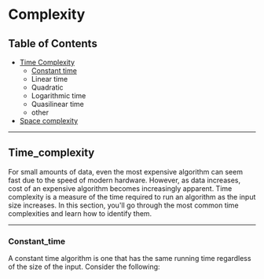 # Complexity
## Table of Contents
* [Time Complexity](#Time&nbspcomplexity)
    * [Constant time](#Constant_time)
    * Linear time
    * Quadratic 
    * Logarithmic time
    * Quasilinear time
    * other
* [Space complexity](#Space_complexity)

***

## Time_complexity  
For small amounts of data, even the most expensive algorithm can seem fast due to the speed of modern hardware. However, as data increases, cost of an expensive algorithm becomes increasingly apparent. Time complexity is a measure of the time required to run an algorithm as the input size increases. In this section, you'll go through the most common time complexities and learn how to identify them.

***

### Constant_time
A constant time algorithm is one that has the same running time regardless of the size of the input. Consider the following:


